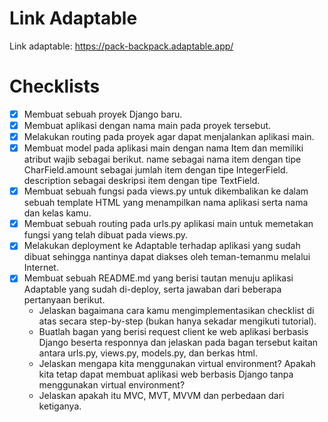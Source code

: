 # Link Adaptable
Link adaptable: https://pack-backpack.adaptable.app/

# Checklists
- [x] Membuat sebuah proyek Django baru.
- [x] Membuat aplikasi dengan nama main pada proyek tersebut.
- [x] Melakukan routing pada proyek agar dapat menjalankan aplikasi main.
- [x] Membuat model pada aplikasi main dengan nama Item dan memiliki atribut wajib sebagai berikut. name sebagai nama item dengan tipe CharField.amount sebagai jumlah item dengan tipe IntegerField. description sebagai deskripsi item dengan tipe TextField.
- [x] Membuat sebuah fungsi pada views.py untuk dikembalikan ke dalam sebuah template HTML yang menampilkan nama aplikasi serta nama dan kelas kamu.
- [x] Membuat sebuah routing pada urls.py aplikasi main untuk memetakan fungsi yang telah dibuat pada views.py.
- [x] Melakukan deployment ke Adaptable terhadap aplikasi yang sudah dibuat sehingga nantinya dapat diakses oleh teman-temanmu melalui Internet.
- [x] Membuat sebuah README.md yang berisi tautan menuju aplikasi Adaptable yang sudah di-deploy, serta jawaban dari beberapa pertanyaan berikut.
  * Jelaskan bagaimana cara kamu mengimplementasikan checklist di atas secara step-by-step (bukan hanya sekadar mengikuti tutorial).
  * Buatlah bagan yang berisi request client ke web aplikasi berbasis Django beserta responnya dan jelaskan pada bagan tersebut kaitan antara urls.py, views.py, models.py, dan berkas html.
  * Jelaskan mengapa kita menggunakan virtual environment? Apakah kita tetap dapat membuat aplikasi web berbasis Django tanpa menggunakan virtual environment?
  * Jelaskan apakah itu MVC, MVT, MVVM dan perbedaan dari ketiganya.

